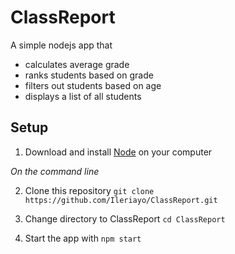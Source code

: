 # ClassReport
A simple nodejs app that

- calculates average grade
- ranks students based on grade
- filters out students based on age
- displays a list of all students

## Setup
1. Download and install [Node](https://nodejs.org) on your computer

*On the command line*

2. Clone this repository ```git clone https://github.com/Ileriayo/ClassReport.git```

3. Change directory to ClassReport ```cd ClassReport```

4. Start the app with ```npm start```
